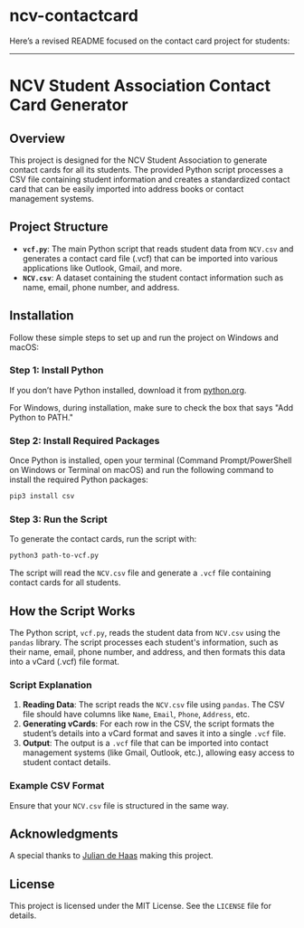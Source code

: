 # ncv-contactcard

Here’s a revised README focused on the contact card project for students:

---

# NCV Student Association Contact Card Generator

## Overview

This project is designed for the NCV Student Association to generate contact cards for all its students. The provided Python script processes a CSV file containing student information and creates a standardized contact card that can be easily imported into address books or contact management systems.

## Project Structure

- **`vcf.py`**: The main Python script that reads student data from `NCV.csv` and generates a contact card file (.vcf) that can be imported into various applications like Outlook, Gmail, and more.
- **`NCV.csv`**: A dataset containing the student contact information such as name, email, phone number, and address.

## Installation

Follow these simple steps to set up and run the project on Windows and macOS:

### Step 1: Install Python

If you don’t have Python installed, download it from [python.org](https://www.python.org/downloads/).

For Windows, during installation, make sure to check the box that says "Add Python to PATH."

### Step 2: Install Required Packages

Once Python is installed, open your terminal (Command Prompt/PowerShell on Windows or Terminal on macOS) and run the following command to install the required Python packages:

```bash
pip3 install csv
```

### Step 3: Run the Script

To generate the contact cards, run the script with:

```bash
python3 path-to-vcf.py
```

The script will read the `NCV.csv` file and generate a `.vcf` file containing contact cards for all students.

## How the Script Works

The Python script, `vcf.py`, reads the student data from `NCV.csv` using the `pandas` library. The script processes each student's information, such as their name, email, phone number, and address, and then formats this data into a vCard (.vcf) file format.

### Script Explanation

1. **Reading Data**: The script reads the `NCV.csv` file using `pandas`. The CSV file should have columns like `Name`, `Email`, `Phone`, `Address`, etc.
2. **Generating vCards**: For each row in the CSV, the script formats the student’s details into a vCard format and saves it into a single `.vcf` file.
3. **Output**: The output is a `.vcf` file that can be imported into contact management systems (like Gmail, Outlook, etc.), allowing easy access to student contact details.

### Example CSV Format

Ensure that your `NCV.csv` file is structured in the same way.

## Acknowledgments

A special thanks to [Julian de Haas](https://www.linkedin.com/in/julian-de-haas/) making this project.

## License

This project is licensed under the MIT License. See the `LICENSE` file for details.
